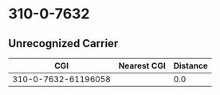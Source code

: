 # 310-0-7632
## Unrecognized Carrier


| CGI | Nearest CGI | Distance |
|-----|-------------|----------|
| 310-0-7632-61196058 |  | 0.0 |
